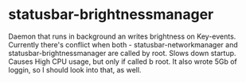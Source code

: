 # statusbar-brightnessmanager
Daemon that runs in background an writes brightness on Key-events. Currently there's conflict when both - statusbar-networkmanager and statusbar-brightnessmanager are called by root. Slows down startup. Causes High CPU usage, but only if called b root. It also wrote 5Gb of loggin, so I should look into that, as well.
